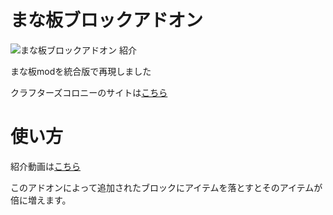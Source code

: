 # まな板ブロックアドオン
![まな板ブロックアドオン 紹介](https://github.com/user-attachments/assets/ffe523bd-dcdd-45a3-96b8-cf52d12dc4b4)

まな板modを統合版で再現しました

クラフターズコロニーのサイトは[こちら](https://minecraft-mcworld.com/97668/)

# 使い方
紹介動画は[こちら](https://youtu.be/jCF1lx97m90?si=40a5Ct4EA0hHVs19)

このアドオンによって追加されたブロックにアイテムを落とすとそのアイテムが倍に増えます。

